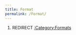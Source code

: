 ```yaml
---
title: Format
permalink: /Format/
---
```


1.  REDIRECT [:Category:Formats](/:Category:Formats "wikilink")
